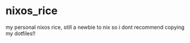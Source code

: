 # nixos_rice
my personal nixos rice, still a newbie to nix so i dont recommend copying my dotfiles!!
